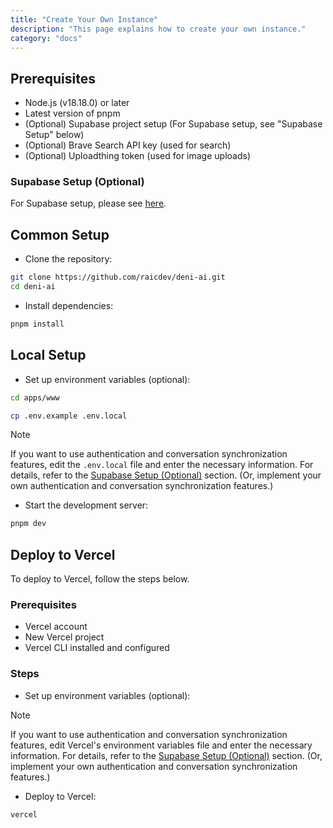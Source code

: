 ```yaml
---
title: "Create Your Own Instance"
description: "This page explains how to create your own instance."
category: "docs"
---
```


## Prerequisites

- Node.js (v18.18.0) or later
- Latest version of pnpm
- (Optional) Supabase project setup (For Supabase setup, see "Supabase Setup" below)
- (Optional) Brave Search API key (used for search)
- (Optional) Uploadthing token (used for image uploads)

### Supabase Setup (Optional)

For Supabase setup, please see [here](/setup-guide/setup-supabase.html).

## Common Setup

- Clone the repository:

```bash
git clone https://github.com/raicdev/deni-ai.git
cd deni-ai
```

- Install dependencies:

```bash
pnpm install
```

## Local Setup

- Set up environment variables (optional):

```bash
cd apps/www

cp .env.example .env.local
```

> [!NOTE]
> If you want to use authentication and conversation synchronization features, edit the `.env.local` file and enter the necessary information. For details, refer to the [Supabase Setup (Optional)](#supabase-setup-optional) section. (Or, implement your own authentication and conversation synchronization features.)

- Start the development server:

```bash
pnpm dev
```

## Deploy to Vercel

To deploy to Vercel, follow the steps below.

### Prerequisites

- Vercel account
- New Vercel project
- Vercel CLI installed and configured

### Steps

- Set up environment variables (optional):

> [!NOTE]
> If you want to use authentication and conversation synchronization features, edit Vercel's environment variables file and enter the necessary information. For details, refer to the [Supabase Setup (Optional)](#supabase-setup-optional) section. (Or, implement your own authentication and conversation synchronization features.)

- Deploy to Vercel:

```bash
vercel
```